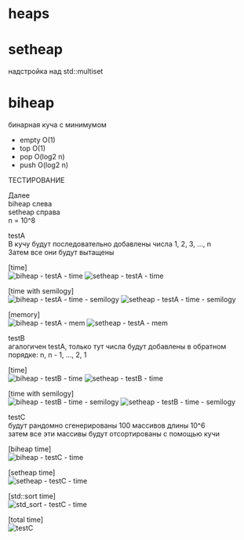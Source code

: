 # heaps

# setheap
надстройка над std::multiset

# biheap
бинарная куча с минимумом
* empty O(1)
* top  O(1)
* pop O(log2 n)
* push O(log2 n)

ТЕСТИРОВАНИЕ

Далее\
biheap слева\
setheap справа\
n = 10^8

testA\
В кучу будут последовательно добавлены числа 1, 2, 3, ..., n\
Затем все они будут вытащены

[time]\
![biheap - testA - time](https://user-images.githubusercontent.com/54230867/184658295-210b8c8f-4477-4e41-b9eb-839f30b8069e.png) ![setheap - testA - time](https://user-images.githubusercontent.com/54230867/184659085-1a10bc09-a166-4f5c-8406-cb4190392dfd.png)


[time with semilogy]\
![biheap - testA - time - semilogy](https://user-images.githubusercontent.com/54230867/184658468-f784c5ae-0af1-4086-8468-22c8233c6fbb.png) ![setheap - testA - time - semilogy](https://user-images.githubusercontent.com/54230867/184659151-e565046c-0772-40db-9cb1-1c1454e2de4f.png)


[memory]\
![biheap - testA - mem](https://user-images.githubusercontent.com/54230867/184658751-0ed9bfaa-2c59-43f6-a025-65f53fc318ca.png) ![setheap - testA - mem](https://user-images.githubusercontent.com/54230867/184658826-83e444ed-eeb1-4308-939c-abbec2dba746.png)


testB\
агалогичен testA, только тут числа будут добавлены в обратном порядке: n, n - 1, ..., 2, 1

[time]\
![biheap - testB - time](https://user-images.githubusercontent.com/54230867/184659613-d0b0687f-fb3c-49dc-8527-b9610d34efd8.png) ![setheap - testB - time](https://user-images.githubusercontent.com/54230867/184659640-99166cfe-52b0-4326-9610-9653f5f119c5.png)

[time with semilogy]\
![biheap - testB - time - semilogy](https://user-images.githubusercontent.com/54230867/184659812-0e2a1ea3-4230-405f-86ea-9513b6b7fc7f.png) ![setheap - testB - time - semilogy](https://user-images.githubusercontent.com/54230867/184659823-15b8cf9f-62e1-4aab-937f-5962dcfcc3d2.png)



testC\
будут рандомно сгенерированы 100 массивов длины 10^6\
затем все эти массивы будут отсортированы с помощью кучи

[biheap time]\
![biheap - testC - time](https://user-images.githubusercontent.com/54230867/184660097-f9df7a7f-abb7-4772-bf56-54b1783241d1.png)

[setheap time]\
![setheap - testC - time](https://user-images.githubusercontent.com/54230867/184659980-433632a6-5aca-40b3-aac1-1788418814fc.png)

[std::sort time]\
![std_sort - testC - time](https://user-images.githubusercontent.com/54230867/184660145-e43d22fc-e895-4c22-886e-baf2fa2874f8.png)

[total time]\
![testC](https://user-images.githubusercontent.com/54230867/184660173-30f4be35-f74e-48da-9d3d-4aa4c28ab474.png)

